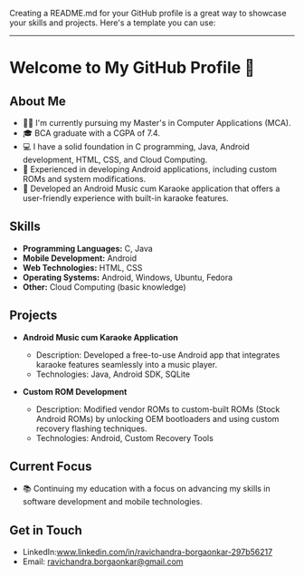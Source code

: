 Creating a README.md for your GitHub profile is a great way to showcase your skills and projects. Here's a template you can use:

---

# Welcome to My GitHub Profile 👋

## About Me
- 👨‍🎓 I'm currently pursuing my Master's in Computer Applications (MCA).
- 🎓 BCA graduate with a CGPA of 7.4.
- 💻 I have a solid foundation in C programming, Java, Android development, HTML, CSS, and Cloud Computing.
- 📱 Experienced in developing Android applications, including custom ROMs and system modifications.
- 🎵 Developed an Android Music cum Karaoke application that offers a user-friendly experience with built-in karaoke features.

## Skills
- **Programming Languages:** C, Java
- **Mobile Development:** Android
- **Web Technologies:** HTML, CSS
- **Operating Systems:** Android, Windows, Ubuntu, Fedora
- **Other:** Cloud Computing (basic knowledge)

## Projects
- **Android Music cum Karaoke Application**
  - Description: Developed a free-to-use Android app that integrates karaoke features seamlessly into a music player.
  - Technologies: Java, Android SDK, SQLite
  
- **Custom ROM Development**
  - Description: Modified vendor ROMs to custom-built ROMs (Stock Android ROMs) by unlocking OEM bootloaders and using custom recovery flashing techniques.
  - Technologies: Android, Custom Recovery Tools
  
## Current Focus
- 📚 Continuing my education with a focus on advancing my skills in software development and mobile technologies.

## Get in Touch
- LinkedIn:www.linkedin.com/in/ravichandra-borgaonkar-297b56217
- Email: ravichandra.borgaonkar@gmail.com
